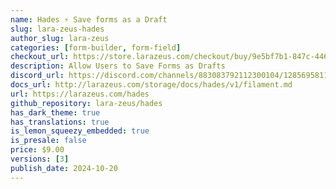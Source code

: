 ```yaml
---
name: Hades ⚡️ Save forms as a Draft
slug: lara-zeus-hades
author_slug: lara-zeus
categories: [form-builder, form-field]
checkout_url: https://store.larazeus.com/checkout/buy/9e5bf7b1-847c-4469-9ca6-6c9c291235db?embed=1&media=0&logo=0&desc=0
description: Allow Users to Save Forms as Drafts
discord_url: https://discord.com/channels/883083792112300104/1285695811262480547
docs_url: http://larazeus.com/storage/docs/hades/v1/filament.md
url: https://larazeus.com/hades
github_repository: lara-zeus/hades
has_dark_theme: true
has_translations: true
is_lemon_squeezy_embedded: true
is_presale: false
price: $9.00
versions: [3]
publish_date: 2024-10-20
---
```

